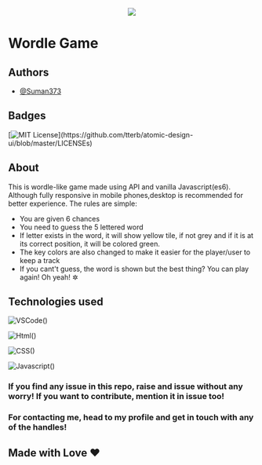 <p align="center"><img src="https://user-images.githubusercontent.com/95040233/171206020-fef4b717-101a-440f-a6fa-f7f8447253be.png"></p>

# Wordle Game

## Authors

- [@Suman373](https://www.github.com/Suman373)


## Badges

[![MIT License](https://img.shields.io/apm/l/atomic-design-ui.svg?)](https://github.com/tterb/atomic-design-ui/blob/master/LICENSEs)



## About
This is wordle-like game made using API and vanilla Javascript(es6). Although fully responsive in mobile phones,desktop is recommended for better experience. The rules are simple:

- You are given 6 chances
- You need to guess the 5 lettered word
- If letter exists in the word, it will show yellow tile, if not grey and if it is at its correct position, it will be colored green.
- The key colors are also changed to make it easier for the player/user to keep a track
- If you cant't guess, the word is shown but the best thing? You can play again! Oh yeah! &#10034;
 
## Technologies used
![VSCode()](https://img.shields.io/badge/Visual_Studio_Code-0078D4?style=for-the-badge&logo=visual%20studio%20code&logoColor=white)

![Html()](https://img.shields.io/badge/HTML5-E34F26?style=for-the-badge&logo=html5&logoColor=white)

![CSS()](https://img.shields.io/badge/CSS3-1572B6?style=for-the-badge&logo=css3&logoColor=white)

![Javascript()](https://img.shields.io/badge/JavaScript-323330?style=for-the-badge&logo=javascript&logoColor=F7DF1E)


### If you find any issue in this repo, raise and issue without any worry! If you want to contribute, mention it in issue too!
### For contacting me, head to my profile and get in touch with any of the handles!

##  Made with Love &#10084;

